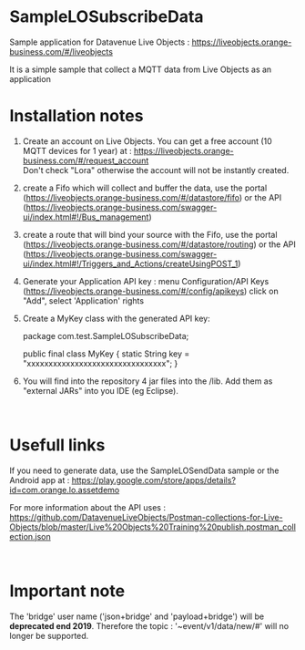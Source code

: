 # SampleLOSubscribeData

Sample application for Datavenue Live Objects : https://liveobjects.orange-business.com/#/liveobjects

It is a simple sample that collect a MQTT data from Live Objects as an application


<h1> Installation notes </h1>

1) Create an account on Live Objects. You can get a free account (10 MQTT devices for 1 year) at : <a>https://liveobjects.orange-business.com/#/request_account</a> <br>
Don't check "Lora" otherwise the account will not be instantly created.

2) create a Fifo which will collect and buffer the data, use the portal (<a>https://liveobjects.orange-business.com/#/datastore/fifo</a>) or the API (<a>https://liveobjects.orange-business.com/swagger-ui/index.html#!/Bus_management</a>)

3) create a route that will bind your source with the Fifo, use the portal (<a>https://liveobjects.orange-business.com/#/datastore/routing</a>) or the API (<a>https://liveobjects.orange-business.com/swagger-ui/index.html#!/Triggers_and_Actions/createUsingPOST_1</a>)

4) Generate your Application API key : menu Configuration/API Keys (<a>https://liveobjects.orange-business.com/#/config/apikeys</a>) click on "Add", select 'Application' rights

5) Create a MyKey class with the generated API key: 

	package com.test.SampleLOSubscribeData;

	public final class MyKey { 
		static String key = "xxxxxxxxxxxxxxxxxxxxxxxxxxxxxxxx"; 
	}

6) You will find into the repository 4 jar files into the /lib. Add them as "external JARs" into you IDE (eg Eclipse).

<br>
<h1>Usefull links</h1>

If you need to generate data, use the SampleLOSendData sample or the Android app at : <a>https://play.google.com/store/apps/details?id=com.orange.lo.assetdemo</a>

For more information about the API uses : 
<a>https://github.com/DatavenueLiveObjects/Postman-collections-for-Live-Objects/blob/master/Live%20Objects%20Training%20publish.postman_collection.json</a>


<br>
<h1> Important note </h1>

The 'bridge' user name ('json+bridge' and 'payload+bridge') will be **deprecated end 2019**. Therefore the topic : '~event/v1/data/new/#' will no longer be supported.



